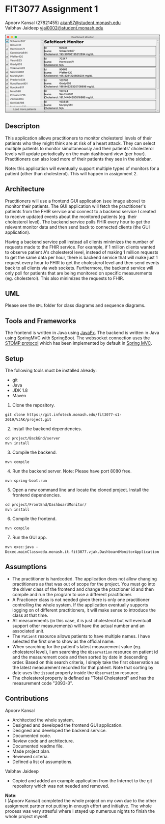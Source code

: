 # FIT3077 Assignment 1

Apoorv Kansal (27821455) akan57@student.monash.edu <br>
Vaibhav Jaideep vjai0002@student.monash.edu

<img src="Images/application.png" />

## Descripton

This application allows practitioners to monitor cholesterol levels of their patients who they might think are at risk of a heart attack. They can select multiple patients to monitor simultaneously and their patients' cholesterol levels will update periodically on the main dashboard view (per hour). Practitioners can also load more of their patients they see in the sidebar.

Note: this application will eventually support multiple types of monitors for a patient (other than cholesterol). This will happen in assignment 2.

## Architecture

Practitioners will use a frontend GUI application (see image above) to monitor their patients. The GUI application will fetch the practitioner's patients from the FHIR service and connect to a backend service I created to receive updated events about the monitored patients (eg. their cholesterol level). The backend service polls FHIR every hour to get the relevant monitor data and then send back to connected clients (the GUI application).

Having a backend service poll instead all clients minimizes the number of requests made to the FHIR service. For example, if 1 million clients wanted to observe patient A's cholesterol level, instead of making 1 million requests to get the same data per hour, there is backend service that will make just 1 request every hour to FHIR to get the cholesterol level and then send events back to all clients via web sockets. Furthermore, the backend service will only poll for patients that are being monitored on specific measurements (eg. cholesterol). This also minimizes the requests to FHIR.

## UML

Please see the `UML` folder for class diagrams and sequence diagrams.

## Tools and Frameworks

The frontend is written in Java using [JavaFx](https://openjfx.io/).
The backend is written in Java using SpringMVC with SpringBoot.
The websocket connection uses the [STOMP protocol](https://stomp.github.io/) which has been implemented by default in [Spring MVC](https://spring.io/guides/gs/serving-web-content/).

## Setup

The following tools must be installed already:

- git
- Java
- JDK 1.8
- Maven

1. Clone the repository.

```
git clone https://git.infotech.monash.edu/fit3077-s1-2019/VJAK/project.git
```

2. Install the backend dependencies.

```
cd project/BackEnd/server
mvn install
```

3. Compile the backend.

```
mvn compile
```

4. Run the backend server. Note: Please have port 8080 free.

```
mvn spring-boot:run
```

5. Open a new command line and locate the cloned project. Install the frontend dependencies.

```
cd project/FrontEnd/DashboardMonitor/
mvn install
```

6. Compile the frontend.

```
mvn compile
```

7. Run the GUI app.

```
mvn exec:java -Dexec.mainClass=edu.monash.it.fit3077.vjak.DashboardMonitorApplication
```

## Assumptions

- The practitioner is hardcoded. The application does not allow changing practitioners as that was out of scope for the project. You must go into the driver class of the frontend and change the practioner id and then compile and run the program to use a different practitioner.
- A Practioner class is not needed given there is only one practitioner controlling the whole system. If the application eventually supports logging on of different practitioners, it will make sense to introduce the class at that time.
- All measurements (in this case, it is just cholesterol but will eventuall support other measurements) will have the actual number and an associated unit.
- The `Patient` resource allows patients to have multiple names. I have selected the first one to show as the official name.
- When searching for the patient's latest measurement value (eg. cholesterol level), I am searching the `Observation` resource on patient id and the measurement code and then sorted by date in descending order. Based on this search criteria, I simply take the first observation as the latest measurement recorded for that patient. Note that sorting by date uses the `issued` property inside the `Observation` resource.
- The cholesterol property is defined as "Total Cholesterol" and has the measurement code "2093-3".

## Contributions

Apoorv Kansal

- Architected the whole system.
- Designed and developed the frontend GUI application.
- Designed and developed the backend service.
- Documented code.
- Review code and architecture.
- Documented readme file.
- Made project plan.
- Reviewed criteria.
- Defined a list of assumptions.

Vaibhav Jaideep

- Copied and added an example application from the Internet to the git repository which was not needed and removed.

**Note:** <br>
I (Apoorv Kansal) completed the whole project on my own due to the other assignment partner not putting in enough effort and initiative. The whole process was very stresful where I stayed up numerous nights to finish the whole project myself.
